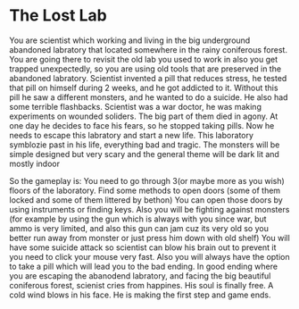 # The Lost Lab
You are scientist which working and living in the big underground abandoned labratory that located somewhere in the rainy coniferous forest. You are going there to revisit the old lab you used to work in also you get trapped unexpectedly, so you are using old tools that are preserved in the
abandoned labratory. Scientist invented a pill that reduces stress, he tested that pill on himself during 2 weeks, and he got addicted to it. Without this pill he saw a different monsters, and he wanted to do a suicide. He also had some terrible flashbacks. Scientist was a war doctor, he was making experiments on wounded soliders. The big part of them died in agony. At one day he decides to face his fears, so he stopped taking pills. Now he needs to escape this labratory and start a new life. This laboratory symblozie past in his life, everything bad and tragic. The monsters will be simple designed but very scary and the general theme will be dark lit and mostly indoor

So the gameplay is: You need to go through 3(or maybe more as you wish) floors of the laboratory. Find some methods to open doors (some of them locked and some of them littered by bethon) You can open those doors by using instruments or finding keys. Also you will be fighting against monsters (for example by using the gun which is always with you since war, but ammo is very limited, and also this gun can jam cuz its very old so you better run away from monster or just press him down with old shelf) You will have some suicide attack so scientist can blow his brain out to prevent it you need to click your mouse very fast. Also you will always have the option to take a pill which will lead you to the bad ending. In good ending where you are escaping the abanodend labratory, and facing the big beautiful coniferous forest, scienist cries from happines. His soul is finally free. A cold wind blows in his face. He is making the first step and game ends.

